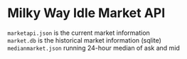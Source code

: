 Milky Way Idle Market API
=========================

`marketapi.json` is the current market information  
`market.db` is the historical market information (sqlite)  
`medianmarket.json` running 24-hour median of ask and mid  
